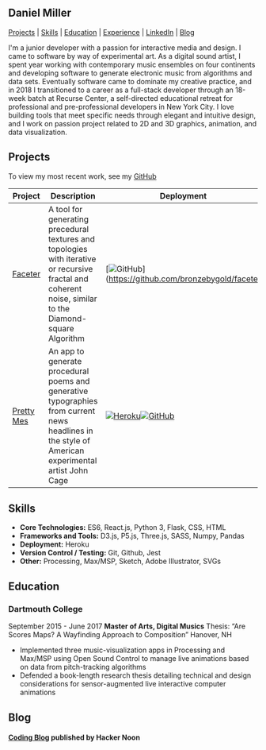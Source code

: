 ## Daniel Miller

[Projects](#projects) | [Skills](#skills) | [Education](#education) | [Experience](#experience) | [LinkedIn](https://www.linkedin.com/in/danielmillerportfolio/) | [Blog](https://medium.com/@PleatherStarfish)

I'm a junior developer with a passion for interactive media and design. I came to software by way of experimental art. As a digital sound artist, I spent year working with contemporary music ensembles on four continents and developing software to generate electronic music from algorithms and data sets. Eventually software came to dominate my creative practice, and in 2018 I transitioned to a career as a full-stack developer through an 18-week batch at Recurse Center, a self-directed educational retreat for professional and pre-professional developers in New York City. I love building tools that meet specific needs through elegant and intuitive design, and I work on passion project related to 2D and 3D graphics, animation, and data visualization.

## Projects

To view my most recent work, see my [GitHub](https://github.com/bronzebygold)

Project | Description | Deployment | Technologies
--- | --- | --- | ---
[Faceter](https://github.com/bronzebygold/Faceter) | A tool for generating precedural textures and topologies with iterative or recursive fractal and coherent noise, similar to the Diamond-square Algorithm | [![GitHub](https://cloud.githubusercontent.com/assets/12953472/18687862/de8df31e-7f79-11e6-937c-f20c0e0ee2b4.png)](https://github.com/bronzebygold/faceter | ES6, Three.js
[Pretty Mes](https://github.com/bronzebygold/pretty_mes) | An app to generate procedural poems and generative typographies from current news headlines in the style of American experimental artist John Cage  | [![Heroku](https://cloud.githubusercontent.com/assets/12953472/18688266/701982fc-7f7b-11e6-8971-5f1e03f554b7.png)](https://prettymes.herokuapp.com/)[![GitHub](https://cloud.githubusercontent.com/assets/12953472/18687862/de8df31e-7f79-11e6-937c-f20c0e0ee2b4.png)](https://github.com/bronzebygold/pretty_mes) | Python 3, Flask, Jinja2, ES6, News API, Heroku


## Skills

* **Core Technologies:** ES6, React.js, Python 3, Flask, CSS, HTML
* **Frameworks and Tools:** D3.js, P5.js, Three.js, SASS, Numpy, Pandas
* **Deployment:** Heroku
* **Version Control / Testing:** Git, Github, Jest
* **Other:** Processing, Max/MSP, Sketch, Adobe Illustrator, SVGs

## Education

### Dartmouth College
September 2015 - June 2017
**Master of Arts, Digital Musics**
Thesis: “Are Scores Maps? A Wayfinding Approach to Composition”	Hanover, NH
* Implemented three music-visualization apps in Processing and Max/MSP using Open Sound Control to manage live animations based on data from pitch-tracking algorithms
* Defended a book-length research thesis detailing technical and design considerations for sensor-augmented live interactive computer animations

## Blog

#### [Coding Blog](https://medium.com/@PleatherStarfish) published by Hacker Noon
